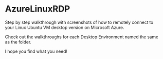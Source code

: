 # AzureLinuxRDP
Step by step walkthrough with screenshots of how to remotely connect to your Linux Ubuntu VM desktop version on Microsoft Azure.

Check out the walkthroughs for each Desktop Environment named the same as the folder.

I hope you find what you need!
